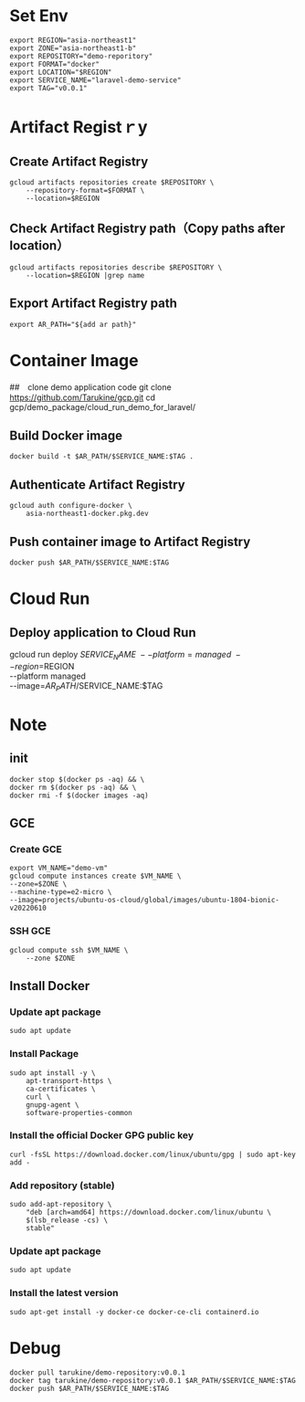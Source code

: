 # Set Env
    export REGION="asia-northeast1"
    export ZONE="asia-northeast1-b"
    export REPOSITORY="demo-reporitory"
    export FORMAT="docker"
    export LOCATION="$REGION"
    export SERVICE_NAME="laravel-demo-service"
    export TAG="v0.0.1"


# Artifact Registｒy
## Create Artifact Registry
    gcloud artifacts repositories create $REPOSITORY \
        --repository-format=$FORMAT \
        --location=$REGION
## Check Artifact Registry path（Copy paths after location）
    gcloud artifacts repositories describe $REPOSITORY \
        --location=$REGION |grep name
## Export Artifact Registry path 
    export AR_PATH="${add ar path}"


# Container Image
##　clone demo application code
    git clone https://github.com/Tarukine/gcp.git
    cd gcp/demo_package/cloud_run_demo_for_laravel/
## Build Docker image
    docker build -t $AR_PATH/$SERVICE_NAME:$TAG .
## Authenticate Artifact Registry
    gcloud auth configure-docker \
        asia-northeast1-docker.pkg.dev
## Push container image to Artifact Registry 
    docker push $AR_PATH/$SERVICE_NAME:$TAG


# Cloud Run 
## Deploy application to Cloud Run
gcloud run deploy $SERVICE_NAME \
             --platform=managed \
             --region=$REGION \
             --platform managed \
             --image=$AR_PATH/$SERVICE_NAME:$TAG


# Note

## init
    docker stop $(docker ps -aq) && \
    docker rm $(docker ps -aq) && \
    docker rmi -f $(docker images -aq)
## GCE
### Create GCE 
    export VM_NAME="demo-vm"
    gcloud compute instances create $VM_NAME \
    --zone=$ZONE \
    --machine-type=e2-micro \
    --image=projects/ubuntu-os-cloud/global/images/ubuntu-1804-bionic-v20220610
### SSH GCE
    gcloud compute ssh $VM_NAME \
        --zone $ZONE
## Install Docker 
### Update apt package
    sudo apt update
### Install Package
    sudo apt install -y \
        apt-transport-https \
        ca-certificates \
        curl \
        gnupg-agent \
        software-properties-common
### Install the official Docker GPG public key
    curl -fsSL https://download.docker.com/linux/ubuntu/gpg | sudo apt-key add -
### Add repository (stable)
    sudo add-apt-repository \
        "deb [arch=amd64] https://download.docker.com/linux/ubuntu \
        $(lsb_release -cs) \
        stable"
### Update apt package
    sudo apt update
### Install the latest version
    sudo apt-get install -y docker-ce docker-ce-cli containerd.io

# Debug
    docker pull tarukine/demo-repository:v0.0.1
    docker tag tarukine/demo-repository:v0.0.1 $AR_PATH/$SERVICE_NAME:$TAG
    docker push $AR_PATH/$SERVICE_NAME:$TAG